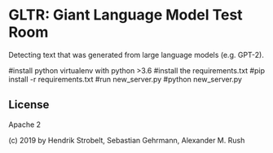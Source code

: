 # GLTR: Giant Language Model Test Room
Detecting text that was generated from large language models (e.g. GPT-2).

#install python virtualenv with python >3.6
#install the requirements.txt
  #pip install -r requirements.txt
#run new_server.py 
  #python new_server.py


## License

Apache 2

(c) 2019 by Hendrik Strobelt, Sebastian Gehrmann, Alexander M. Rush







